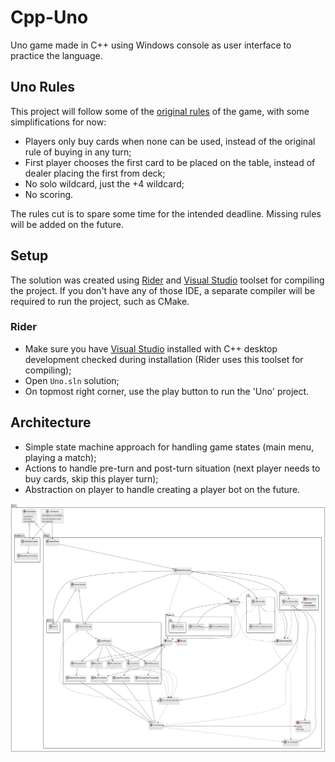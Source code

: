 # Cpp-Uno
 Uno game made in C++ using Windows console as user interface to practice the language.

## Uno Rules

This project will follow some of the [original rules](https://www.unorules.org/wp-content/uploads/2021/03/Uno-Rules-PDF-Official-Rules-unorules.org_.pdf) of the game, with some simplifications for now:

* Players only buy cards when none can be used, instead of the original rule of buying in any turn;
* First player chooses the first card to be placed on the table, instead of dealer placing the first from deck;
* No solo wildcard, just the +4 wildcard;
* No scoring.

The rules cut is to spare some time for the intended deadline. Missing rules will be added on the future.

## Setup

The solution was created using [Rider](https://www.jetbrains.com/pt-br/rider/) and [Visual Studio](https://visualstudio.microsoft.com/pt-br/vs/community/) toolset for compiling the project. If you don't have any of those IDE, a separate compiler will be required to run the project, such as CMake.

### Rider
* Make sure you have [Visual Studio](https://visualstudio.microsoft.com/pt-br/vs/community/) installed with C++ desktop development checked during installation (Rider uses this toolset for compiling);
* Open `Uno.sln` solution;
* On topmost right corner, use the play button to run the 'Uno' project.

## Architecture

* Simple state machine approach for handling game states (main menu, playing a match);
* Actions to handle pre-turn and post-turn situation (next player needs to buy cards, skip this player turn);
* Abstraction on player to handle creating a player bot on the future.

![GameSimplifiedDiagram.png](Docs/GameSimplifiedDiagram.png)
